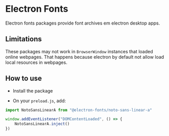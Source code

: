 # Electron Fonts

Electron fonts packages provide font archives em electron desktop apps.

## Limitations

These packages may not work in `BrowserWindow` instances that loaded online webpages. That happens because electron by default not allow load local resources in webpages.

## How to use

* Install the package

* On your `preload.js`, add:

```ts
import NotoSansLinearA from "@electron-fonts/noto-sans-linear-a"

window.addEventListener("DOMContentLoaded", () => {
    NotoSansLinearA.inject()
})
```